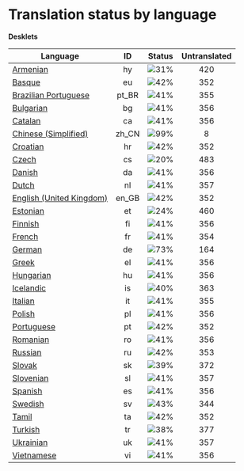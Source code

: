 # Translation status by language
**Desklets**

Language | ID | Status | Untranslated
---------|:--:|:------:|:-----------:
[Armenian](language-status/hy.md) | hy |  ![31%](http://progressed.io/bar/31) | 420
[Basque](language-status/eu.md) | eu |  ![42%](http://progressed.io/bar/42) | 352
[Brazilian Portuguese](language-status/pt_BR.md) | pt_BR |  ![41%](http://progressed.io/bar/41) | 355
[Bulgarian](language-status/bg.md) | bg |  ![41%](http://progressed.io/bar/41) | 356
[Catalan](language-status/ca.md) | ca |  ![41%](http://progressed.io/bar/41) | 356
[Chinese (Simplified)](language-status/zh_CN.md) | zh_CN |  ![99%](http://progressed.io/bar/99) | 8
[Croatian](language-status/hr.md) | hr |  ![42%](http://progressed.io/bar/42) | 352
[Czech](language-status/cs.md) | cs |  ![20%](http://progressed.io/bar/20) | 483
[Danish](language-status/da.md) | da |  ![41%](http://progressed.io/bar/41) | 356
[Dutch](language-status/nl.md) | nl |  ![41%](http://progressed.io/bar/41) | 357
[English (United Kingdom)](language-status/en_GB.md) | en_GB |  ![42%](http://progressed.io/bar/42) | 352
[Estonian](language-status/et.md) | et |  ![24%](http://progressed.io/bar/24) | 460
[Finnish](language-status/fi.md) | fi |  ![41%](http://progressed.io/bar/41) | 356
[French](language-status/fr.md) | fr |  ![41%](http://progressed.io/bar/41) | 354
[German](language-status/de.md) | de |  ![73%](http://progressed.io/bar/73) | 164
[Greek](language-status/el.md) | el |  ![41%](http://progressed.io/bar/41) | 356
[Hungarian](language-status/hu.md) | hu |  ![41%](http://progressed.io/bar/41) | 356
[Icelandic](language-status/is.md) | is |  ![40%](http://progressed.io/bar/40) | 363
[Italian](language-status/it.md) | it |  ![41%](http://progressed.io/bar/41) | 355
[Polish](language-status/pl.md) | pl |  ![41%](http://progressed.io/bar/41) | 356
[Portuguese](language-status/pt.md) | pt |  ![42%](http://progressed.io/bar/42) | 352
[Romanian](language-status/ro.md) | ro |  ![41%](http://progressed.io/bar/41) | 356
[Russian](language-status/ru.md) | ru |  ![42%](http://progressed.io/bar/42) | 353
[Slovak](language-status/sk.md) | sk |  ![39%](http://progressed.io/bar/39) | 372
[Slovenian](language-status/sl.md) | sl |  ![41%](http://progressed.io/bar/41) | 357
[Spanish](language-status/es.md) | es |  ![41%](http://progressed.io/bar/41) | 356
[Swedish](language-status/sv.md) | sv |  ![43%](http://progressed.io/bar/43) | 344
[Tamil](language-status/ta.md) | ta |  ![42%](http://progressed.io/bar/42) | 352
[Turkish](language-status/tr.md) | tr |  ![38%](http://progressed.io/bar/38) | 377
[Ukrainian](language-status/uk.md) | uk |  ![41%](http://progressed.io/bar/41) | 357
[Vietnamese](language-status/vi.md) | vi |  ![41%](http://progressed.io/bar/41) | 356
